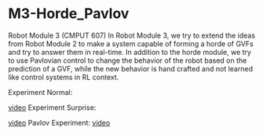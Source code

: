 # M3-Horde_Pavlov
Robot Module 3 (CMPUT 607)
In Robot Module 3, we try to extend the ideas from Robot Module 2 to make a system capable of forming a horde of GVFs and try to answer them in real-time. In addition to the horde module, we try to use Pavlovian control to change the behavior of the robot based on the prediction of a GVF, while the new behavior is hand crafted and not learned like control systems in RL context.

Experiment Normal: 

[video](https://www.youtube.com/watch?v=UPLRVdJAmHM&feature=youtu.be) 
Experiment Surprise:

[video](https://www.youtube.com/watch?v=mvlYu6NRkuA&feature=youtu.be)
Pavlov Experiment:
[video](https://www.youtube.com/watch?v=gAbbTlxzPUE&feature=youtu.be)
